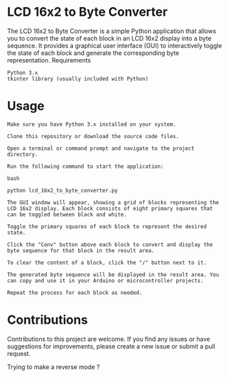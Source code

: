 # LCD 16x2 to Byte Converter

The LCD 16x2 to Byte Converter is a simple Python application that allows you to convert the state of each block in an LCD 16x2 display into a byte sequence. It provides a graphical user interface (GUI) to interactively toggle the state of each block and generate the corresponding byte representation.
Requirements

    Python 3.x
    tkinter library (usually included with Python)

# Usage

    Make sure you have Python 3.x installed on your system.

    Clone this repository or download the source code files.

    Open a terminal or command prompt and navigate to the project directory.

    Run the following command to start the application:

    bash

    python lcd_16x2_to_byte_converter.py

    The GUI window will appear, showing a grid of blocks representing the LCD 16x2 display. Each block consists of eight primary squares that can be toggled between black and white.

    Toggle the primary squares of each block to represent the desired state.

    Click the "Conv" button above each block to convert and display the byte sequence for that block in the result area.

    To clear the content of a block, click the "/" button next to it.

    The generated byte sequence will be displayed in the result area. You can copy and use it in your Arduino or microcontroller projects.

    Repeat the process for each block as needed.

# Contributions

Contributions to this project are welcome. If you find any issues or have suggestions for improvements, please create a new issue or submit a pull request.

Trying to make a reverse mode ?
